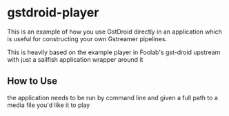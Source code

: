 # gstdroid-player
This is an example of how you use GstDroid directly in an application which is useful for constructing your own Gstreamer pipelines.

This is heavily based on the example player in Foolab's gst-droid upstream with just a sailfish application wrapper around it

## How to Use
the application needs to be run by command line and given a full path to a media file you'd like it to play
